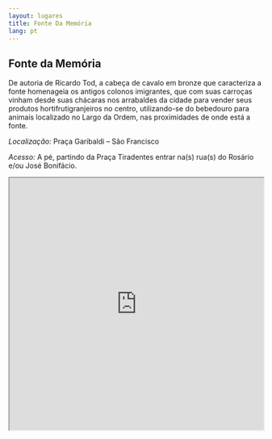 ```yaml
---
layout: lugares
title: Fonte Da Memória
lang: pt
---
```


## Fonte da Memória

De autoria de Ricardo Tod, a cabeça de cavalo em bronze que caracteriza a fonte homenageia os antigos colonos imigrantes, que com suas carroças vinham desde suas chácaras nos arrabaldes da cidade para vender seus produtos hortifrutigranjeiros no centro, utilizando-se do bebedouro para animais localizado no Largo da Ordem, nas proximidades de onde está a fonte.


*Localização:*
Praça Garibaldi – São Francisco

*Acesso:*
A pé, partindo da Praça Tiradentes entrar na(s) rua(s) do Rosário e/ou José Bonifácio.

<iframe style="width:100%; height:500px;" src="https://a.tiles.mapbox.com/v3/nolram.iib8ihmn/attribution,zoompan,zoomwheel,geocoder,share.html"></iframe>
